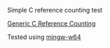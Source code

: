 
Simple C reference counting test

[Generic C Reference Counting](http://nullprogram.com/blog/2015/02/17/)

Tested using [mingw-w64](http://mingw-w64.org/)